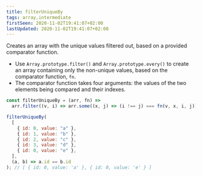 ```yaml
---
title: filterUniqueBy
tags: array,intermediate
firstSeen: 2020-11-02T19:41:07+02:00
lastUpdated: 2020-11-02T19:41:07+02:00
---
```


Creates an array with the unique values filtered out, based on a provided comparator function.

- Use `Array.prototype.filter()` and `Array.prototype.every()` to create an array containing only the non-unique values, based on the comparator function, `fn`.
- The comparator function takes four arguments: the values of the two elements being compared and their indexes.

```js
const filterUniqueBy = (arr, fn) =>
  arr.filter((v, i) => arr.some((x, j) => (i !== j) === fn(v, x, i, j)));
```

```js
filterUniqueBy(
  [
    { id: 0, value: "a" },
    { id: 1, value: "b" },
    { id: 2, value: "c" },
    { id: 3, value: "d" },
    { id: 0, value: "e" },
  ],
  (a, b) => a.id == b.id
); // [ { id: 0, value: 'a' }, { id: 0, value: 'e' } ]
```

